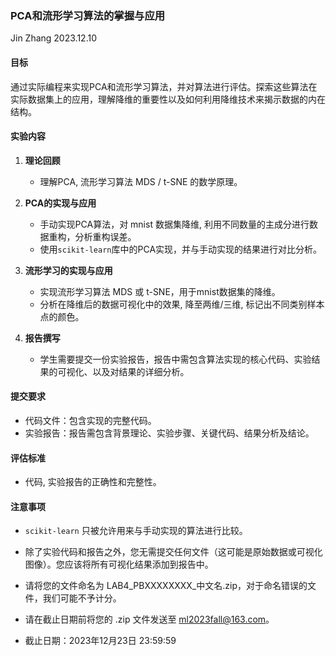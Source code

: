 ### PCA和流形学习算法的掌握与应用
Jin Zhang 2023.12.10

#### 目标
通过实际编程来实现PCA和流形学习算法，并对算法进行评估。探索这些算法在实际数据集上的应用，理解降维的重要性以及如何利用降维技术来揭示数据的内在结构。

#### 实验内容

1. **理论回顾**
   - 理解PCA, 流形学习算法 MDS / t-SNE 的数学原理。
   
2. **PCA的实现与应用**
   - 手动实现PCA算法，对 mnist 数据集降维, 利用不同数量的主成分进行数据重构，分析重构误差。
   - 使用`scikit-learn`库中的PCA实现，并与手动实现的结果进行对比分析。

3. **流形学习的实现与应用**
   - 实现流形学习算法 MDS 或 t-SNE，用于mnist数据集的降维。
   - 分析在降维后的数据可视化中的效果, 降至两维/三维, 标记出不同类别样本点的颜色。

4. **报告撰写**
   - 学生需要提交一份实验报告，报告中需包含算法实现的核心代码、实验结果的可视化、以及对结果的详细分析。


#### 提交要求
- 代码文件：包含实现的完整代码。
- 实验报告：报告需包含背景理论、实验步骤、关键代码、结果分析及结论。

#### 评估标准
- 代码, 实验报告的正确性和完整性。

#### 注意事项
* `scikit-learn` 只被允许用来与手动实现的算法进行比较。
* 除了实验代码和报告之外，您无需提交任何文件（这可能是原始数据或可视化图像）。您应该将所有可视化结果添加到报告中。

* 请将您的文件命名为 LAB4_PBXXXXXXXX_中文名.zip，对于命名错误的文件，我们可能不予计分。

* 请在截止日期前将您的 .zip 文件发送至 ml2023fall@163.com。

* 截止日期：2023年12月23日 23:59:59


